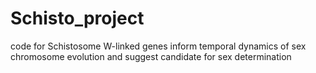 # Schisto_project
code for Schistosome W-linked genes inform temporal dynamics of sex chromosome evolution and suggest candidate for sex determination
